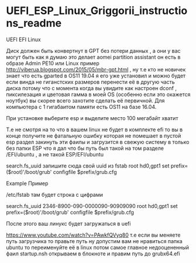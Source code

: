 # UEFI_ESP_Linux_Griggorii_instructions_readme
UEFI EFI Linux

Диск должен быть конвертнут в GPT без потери данных , а они у вас могут быть как я думаю это делает aomei partition assistant 
он есть в образе Admin PE10 или Linux пример http://viberua.blogspot.com/2015/05/mbr-gpt.html , ну т.е кто не новичек знает что 
есть gparted в OS11 19.04 я его уже установил и можно будет если винда не гиганстских размеров перенести её в другую часть диска потому что с момента когда вы увидите как настроен dconf , пиксилезация и цветовая гамма в моей OS (особенно если это окажется ноутбук) вы скорее всего захотите сделать её первичной. Для компьютера с 1 гигабаитом памяти есть OS11 на базе 16.04.

При установке выберите esp и выделите место 100 мегабайт хватит

Т.е не смотря на то что в вашем linux не будет в комплекте efi то вы в конце получите не фатальную ошибку которая не помешает 
в пустой esp раздел закинуть эти фаилы и загрузится в свежую систему в только без папки ESP что я дал что бы путь был такой на том разделе /EFI/ubuntu , а не
такой ESP/EFI/ubuntu


search.fs_uuid запишите сюда свой uuid из fstab  root hd0,gpt1 
set prefix=($root)'/boot/grub'
configfile $prefix/grub.cfg

Example Пример

/etc/fstab там будет строка с цифрами

search.fs_uuid 2346-8900-090-0000090-90909090  root hd0,gpt1 
set prefix=($root)'/boot/grub'
configfile $prefix/grub.cfg

После этого ваш линукс будет загружаться в uefi

https://www.youtube.com/watch?v=PAwkfQVyq80  т.е если вы меняете путь загрузчика то правьте путь ну допустим вам не нравиться 
папка ubuntu то переименуйте её в linux  потом самое главное недооцененный фаил startup.nsh открываем в блокноте и правим путь
до grubx64.efi
